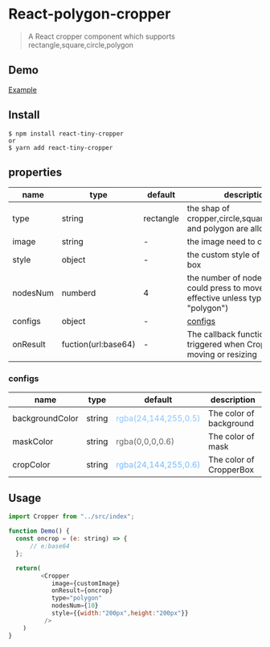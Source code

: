 # React-polygon-cropper

> A React cropper component which supports rectangle,square,circle,polygon

## Demo

[Example](https://stackblitz.com/edit/react-ts-cdfjzd)

## Install

```
$ npm install react-tiny-cropper
or
$ yarn add react-tiny-cropper
```

## properties

| name     | type                | default   | description                                                                                |
| -------- | ------------------- | --------- | ------------------------------------------------------------------------------------------ |
| type     | string              | rectangle | the shap of cropper,circle,square,rectangle and polygon are allowed                        |
| image    | string              | -         | the image need to crop                                                                     |
| style    | object              | -         | the custom style of cropper box                                                            |
| nodesNum | numberd             | 4         | the number of nodes which could press to move(it's not effective unless type is "polygon") |
| configs  | object              | -         | [configs](#configs)                                                                        |
| onResult | fuction(url:base64) | -         | The callback function that is triggered when CropperBox is moving or resizing              |

### configs

| name            | type   | default                                                        | description             |
| --------------- | ------ | -------------------------------------------------------------- | ----------------------- |
| backgroundColor | string | <a style="color:rgba(24,144,255,0.5)">rgba(24,144,255,0.5)</a> | The color of background |
| maskColor       | string | <a style="color:rgba(0,0,0,0.6)">rgba(0,0,0,0.6)</a>           | The color of mask       |
| cropColor       | string | <a style="color:rgba(24,144,255,0.6)">rgba(24,144,255,0.6)</a> | The color of CropperBox |

## Usage

```javascript
import Cropper from "../src/index";

function Demo() {
  const oncrop = (e: string) => {
      // e:base64
  };

  return(
         <Cropper
            image={customImage}
            onResult={oncrop}
            type="polygon"
            nodesNum={10}
            style={{width:"200px",height:"200px"}}
          />
    )
}
```

